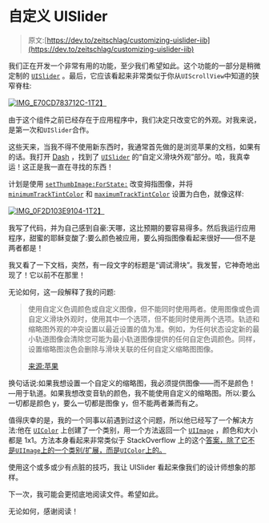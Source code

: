 # 自定义 UISlider

> 原文:[https://dev.to/zeitschlag/customizing-uislider-iib](https://dev.to/zeitschlag/customizing-uislider-iib)

我们正在开发一个非常有用的功能，至少我们希望如此。这个功能的一部分是稍微定制的 [`UISlider`](https://developer.apple.com/documentation/uikit/uislider?language=objc) 。最后，它应该看起来非常类似于你从`UIScrollView`中知道的狭窄脊柱:

[![IMG_E70CD783712C-1](../Images/7e1f8d08b26e4c4436c4436029e5bf15.png)T2】](https://res.cloudinary.com/practicaldev/image/fetch/s---zrY5Ino--/c_limit%2Cf_auto%2Cfl_progressive%2Cq_auto%2Cw_880/https://zeitschlag.net/content/images/2019/05/IMG_E70CD783712C-1.jpeg)

由于这个组件之前已经存在于应用程序中，我们决定只改变它的外观。对我来说，是第一次和`UISlider`合作。

这些天来，当我不得不使用新东西时，我通常首先做的是浏览苹果的文档，如果有的话。我打开 [Dash](https://kapeli.com/dash) ，找到了 [`UISlider`](https://developer.apple.com/documentation/uikit/uislider?language=objc) 的“自定义滑块外观”部分。哈，我真幸运！这正是我一直在寻找的东西！

计划是使用 [`setThumbImage:ForState:`](https://developer.apple.com/documentation/uikit/uislider/1621336-setthumbimage?language=objc) 改变拇指图像，并将 [`minimumTrackTintColor`](https://developer.apple.com/documentation/uikit/uislider/1621348-minimumtracktintcolor?language=objc) 和 [`maximumTrackTintColor`](https://developer.apple.com/documentation/uikit/uislider/1621334-maximumtracktintcolor?language=objc) 设置为白色，就像这样:

[![IMG_0F2D103E9104-1](../Images/8a25129d58fe5641f6212fee68b3a986.png)T2】](https://res.cloudinary.com/practicaldev/image/fetch/s--v8BP0EdB--/c_limit%2Cf_auto%2Cfl_progressive%2Cq_auto%2Cw_880/https://zeitschlag.net/content/images/2019/05/IMG_0F2D103E9104-1.jpeg)

我写了代码，并为自己感到自豪:天哪，这比预期的要容易得多。然后我运行应用程序，甜蜜的耶稣变酸了:要么颜色被应用，要么拇指图像看起来很好——但不是两者都是！

我又看了一下文档，突然，有一段文字的标题是“调试滑块”。我发誓，它神奇地出现了！它以前不在那里！

无论如何，这一段解释了我的问题:

> 使用自定义色调颜色或自定义图像，但不能同时使用两者。使用图像或色调自定义滑块外观时，使用其中一个选项，但不能同时使用两个选项。轨迹和缩略图外观的冲突设置以最近设置的值为准。例如，为任何状态设定新的最小轨道图像会清除您可能为最小轨道图像提供的任何自定色调颜色。同样，设置缩略图淡色会删除与滑块关联的任何自定义缩略图图像。
> 
> [来源:苹果](https://developer.apple.com/documentation/uikit/uislider?language=objc#declarations)

换句话说:如果我想设置一个自定义的缩略图，我必须提供图像——而不是颜色！—用于轨道。如果我想改变音轨的颜色，我不能使用自定义的缩略图。所以:要么一切都是颜色 y，要么一切都是图像 y，但不能两者兼而有之。

值得庆幸的是，我的一个同事以前遇到过这个问题，所以他已经写了一个解决方法:他在 [`UIColor`](https://developer.apple.com/documentation/uikit/uicolor?language=objc) 上创建了一个类别，用一个方法返回一个 [`UIImage`](https://developer.apple.com/documentation/uikit/uiimage?language=objc) ，颜色和大小都是 1x1。方法本身看起来非常类似于 StackOverflow 上的这个[答案，除了它不是`UIImage`上的一个类别/扩展，而是`UIColor`上的。](https://stackoverflow.com/a/24615631)

使用这个或多或少有点脏的技巧，我让 UISlider 看起来像我们的设计师想象的那样。

下一次，我可能会更彻底地阅读文件。希望如此。

无论如何，感谢阅读！